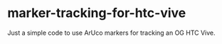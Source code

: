 # marker-tracking-for-htc-vive
Just a simple code to use ArUco markers for tracking an OG HTC Vive.
